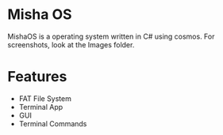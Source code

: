 # Misha OS
MishaOS is a operating system written in C# using cosmos.
For screenshots, look at the Images folder.

# Features
- FAT File System
- Terminal App
- GUI
- Terminal Commands
